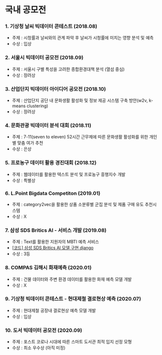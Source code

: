 # 국내 공모전

### 1. 기상청 날씨 빅데이터 콘테스트 (2018.08)
  - 주제 : 시청률과 날씨와의 관계 파악 후 날씨가 시청률에 미치는 영향 분석 및 예측
  - 수상 : 입상
  
### 2. 서울시 빅데이터 공모전 (2018.09)
  - 주제 : 서울시 구별 특성을 고려한 종합환경대책 분석 (열섬 중심)
  - 수상 : 장려상
  
### 3. 산업단지 빅데이터 아이디어 공모전 (2018.10)
  - 주제 : 산업단지 공단 내 문화생활 활성화 및 정보 제공 시스템 구축 방안(w2v, k-means clustering)
  - 수상 : 장려상
  
### 4. 문화관광 빅데이터 분석 대회 (2018.11)
  - 주제 : 7-11(seven to eleven) 52시간 근무제에 따른 문화생활 활성화를 위한 개인별 맞춤 여가 추천
  - 수상 : 은상
  
### 5. 프로농구 데이터 활용 경진대회 (2018.12)
  - 주제 : 웹데이터를 활용한 텍스트 분석 및 프로농구 흥행지수 개발
  - 수상 : 특별상
 
### 6. L.Point Bigdata Competiton (2019.01)
  - 주제 : category2vec을 활용한 상품 소분류별 군집 분석 및 제품 구매 유도 추천시스템
  - 수상 : X
  
### 7. 삼성 SDS Britics AI - 서비스 개발 (2019.08)
  - 주제 : Text를 활용한 지원자의 MBTI 예측 서비스
  - [\[코드\] 삼성 SDS Britics AI 모델 구현 django](https://github.com/minyong-shin/SDS_project_deploy-heroku-/tree/master)
  - 수상 : 3등
  
### 8. COMPAS 김해시 화재예측 (2020.01)
  - 주제 : 건물 데이터와 주변 환경 데이터를 활용한 화재 예측 모델 개발
  - 수상 : X
  
### 9. 기상청 빅데이터 콘테스트 - 현대제철 결로현상 예측 (2020.07)
  - 주제 : 현대제철 공장내 결로현상 예측 모델 개발
  - 수상 : 입상
  
### 10. 도서 빅데이터 공모전 (2020.09)
  - 주제 : 포스트 코로나 시대에 따른 스마트 도서관 최적 입지 선정 모형
  - 수상 : 최소 우수상 (아직 미정)
